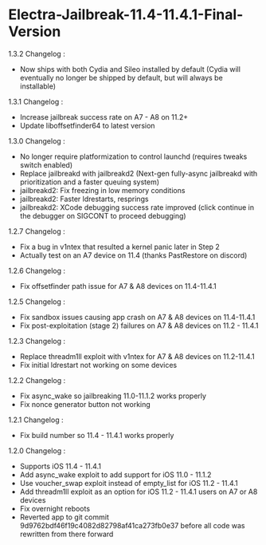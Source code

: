 # Electra-Jailbreak-11.4-11.4.1-Final-Version


1.3.2 Changelog :

- Now ships with both Cydia and Sileo installed by default (Cydia will eventually no longer be shipped by default, but will always be installable)

1.3.1 Changelog :

- Increase jailbreak success rate on A7 - A8 on 11.2+
- Update liboffsetfinder64 to latest version

1.3.0 Changelog :

- No longer require platformization to control launchd (requires tweaks switch enabled)
- Replace jailbreakd with jailbreakd2 (Next-gen fully-async jailbreakd with prioritization and a faster queuing system)
- jailbreakd2: Fix freezing in low memory conditions
- jailbreakd2: Faster ldrestarts, resprings
- jailbreakd2: XCode debugging success rate improved (click continue in the debugger on SIGCONT to proceed debugging)

1.2.7 Changelog :

- Fix a bug in v1ntex that resulted a kernel panic later in Step 2
- Actually test on an A7 device on 11.4 (thanks PastRestore on discord)

1.2.6 Changelog :

- Fix offsetfinder path issue for A7 & A8 devices on 11.4-11.4.1

1.2.5 Changelog :

- Fix sandbox issues causing app crash on A7 & A8 devices on 11.4-11.4.1
- Fix post-exploitation (stage 2) failures on A7 & A8 devices on 11.2 - 11.4.1

1.2.3 Changelog :

- Replace threadm1ll exploit with v1ntex for A7 & A8 devices on 11.2-11.4.1
- Fix initial ldrestart not working on some devices

1.2.2 Changelog :

- Fix async_wake so jailbreaking 11.0-11.1.2 works properly
- Fix nonce generator button not working

1.2.1 Changelog :

- Fix build number so 11.4 - 11.4.1 works properly

1.2.0 Changelog :

- Supports iOS 11.4 - 11.4.1
- Add async_wake exploit to add support for iOS 11.0 - 11.1.2
- Use voucher_swap exploit instead of empty_list for iOS 11.2 - 11.4.1
- Add threadm1ll exploit as an option for iOS 11.2 - 11.4.1 users on A7 or A8 devices
- Fix overnight reboots
- Reverted app to git commit 9d9762bdf46f19c4082d82798af41ca273fb0e37 before all code was rewritten from there forward
